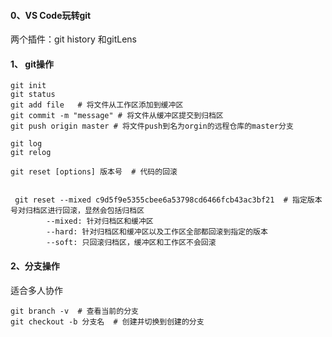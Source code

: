 #### 0、VS Code玩转git
两个插件：git history 和gitLens

#### 1、 git操作
```
git init
git status
git add file   # 将文件从工作区添加到缓冲区
git commit -m "message" # 将文件从缓冲区提交到归档区
git push origin master # 将文件push到名为orgin的远程仓库的master分支

git log 
git relog

git reset [options] 版本号  # 代码的回滚


 git reset --mixed c9d5f9e5355cbee6a53798cd6466fcb43ac3bf21  # 指定版本号对归档区进行回滚，显然会包括归档区
        --mixed: 针对归档区和缓冲区
        --hard: 针对归档区和缓冲区以及工作区全部都回滚到指定的版本
        --soft: 只回滚归档区，缓冲区和工作区不会回滚
```

#### 2、分支操作
适合多人协作
```
git branch -v  # 查看当前的分支
git checkout -b 分支名  # 创建并切换到创建的分支

```